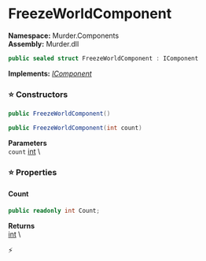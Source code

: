 # FreezeWorldComponent

**Namespace:** Murder.Components \
**Assembly:** Murder.dll

```csharp
public sealed struct FreezeWorldComponent : IComponent
```

**Implements:** _[IComponent](../..//Bang/Components/IComponent.html)_

### ⭐ Constructors
```csharp
public FreezeWorldComponent()
```

```csharp
public FreezeWorldComponent(int count)
```

**Parameters** \
`count` [int](https://learn.microsoft.com/en-us/dotnet/api/System.Int32?view=net-7.0) \

### ⭐ Properties
#### Count
```csharp
public readonly int Count;
```

**Returns** \
[int](https://learn.microsoft.com/en-us/dotnet/api/System.Int32?view=net-7.0) \


⚡